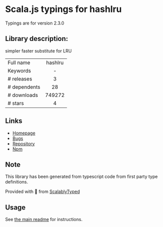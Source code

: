 
# Scala.js typings for hashlru

Typings are for version 2.3.0

## Library description:
simpler faster substitute for LRU

|                    |                 |
| ------------------ | :-------------: |
| Full name          | hashlru |
| Keywords           | - |
| # releases         | 3 |
| # dependents       | 28 |
| # downloads        | 749272 |
| # stars            | 4 |

## Links
- [Homepage](https://github.com/dominictarr/hashlru)
- [Bugs](https://github.com/dominictarr/hashlru/issues)
- [Repository](https://github.com/dominictarr/hashlru)
- [Npm](https://www.npmjs.com/package/hashlru)
    


## Note
This library has been generated from typescript code from first party type definitions.

Provided with :purple_heart: from [ScalablyTyped](https://github.com/oyvindberg/ScalablyTyped)

## Usage
See [the main readme](../../readme.md) for instructions.


